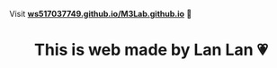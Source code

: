 Visit **[ws517037749.github.io/M3Lab.github.io](https://ws517037749.github.io/M3Lab.github.io)** 🚀


<h1 align="center">This is web made by Lan Lan 💗</h1>
